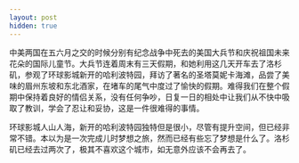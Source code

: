 ```yaml
---
layout: post
hidden: true
---
```

中美两国在五六月之交的时候分别有纪念战争中死去的美国大兵节和庆祝祖国未来花朵的国际儿童节。大兵节连着周末有三天假期，和她利用这几天开车去了洛杉矶，参观了环球影城新开的哈利波特园，拜访了著名的圣塔莫妮卡海滩，品尝了美味的眉州东坡和东北酒家，在堵车的尾气中度过了愉快的假期。难得我们在整个假期中保持着良好的情侣关系，没有任何争吵，日复一日的相处中让我们从不快中吸取了教训，学会了忍让和妥协，这是一件很难得的事情。

环球影城人山人海，新开的哈利波特园独特但是很小，尽管有提升空间，但已经非常不错。本以为是一次完成儿时梦想之旅，然而已经有些忘了梦想是什么了。洛杉矶已经去过两次了，极其不喜欢这个城市，如无意外应该不会再去了。